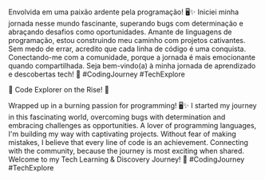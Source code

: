 Envolvida em uma paixão ardente pela programação! 🖥️✨ Iniciei minha jornada nesse mundo fascinante, superando bugs com determinação e abraçando desafios como oportunidades. Amante de linguagens de programação, estou construindo meu caminho com projetos cativantes. Sem medo de errar, acredito que cada linha de código é uma conquista. Conectando-me com a comunidade, porque a jornada é mais emocionante quando compartilhada. Seja bem-vindo(a) à minha jornada de aprendizado e descobertas tech! 🌈 #CodingJourney #TechExplore

🌟 Code Explorer on the Rise! 🚀

Wrapped up in a burning passion for programming! 🖥️✨ I started my journey in this fascinating world, overcoming bugs with determination and embracing challenges as opportunities. A lover of programming languages, I'm building my way with captivating projects. Without fear of making mistakes, I believe that every line of code is an achievement. Connecting with the community, because the journey is most exciting when shared. Welcome to my Tech Learning & Discovery Journey! 🌈 #CodingJourney #TechExplore
